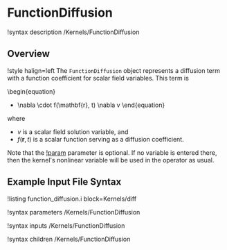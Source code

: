 # FunctionDiffusion

!syntax description /Kernels/FunctionDiffusion

## Overview

!style halign=left
The `FunctionDiffusion` object represents a diffusion term with a function coefficient for
scalar field variables. This term is

\begin{equation}
  - \nabla \cdot f(\mathbf{r}, t) \nabla v
\end{equation}

where

- $v$ is a scalar field solution variable, and
- $f(\mathbf{r}, t)$ is a scalar function serving as a diffusion coefficient.

Note that the [!param](/Kernels/FunctionDiffusion/v) parameter is optional. If no variable is entered 
there, then the kernel's nonlinear variable will be used in the operator as usual. 

## Example Input File Syntax

!listing function_diffusion.i block=Kernels/diff

!syntax parameters /Kernels/FunctionDiffusion

!syntax inputs /Kernels/FunctionDiffusion

!syntax children /Kernels/FunctionDiffusion
